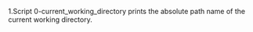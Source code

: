 1.Script 0-current_working_directory prints the absolute path name of the current working directory.
